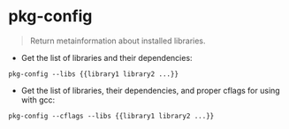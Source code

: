# pkg-config

> Return metainformation about installed libraries.

- Get the list of libraries and their dependencies:

`pkg-config --libs {{library1 library2 ...}}`

- Get the list of libraries, their dependencies, and proper cflags for using with gcc:

`pkg-config --cflags --libs {{library1 library2 ...}}`
